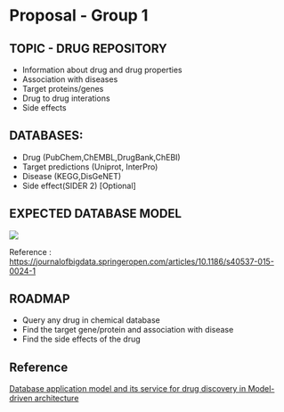 # Proposal - Group 1

## TOPIC - DRUG REPOSITORY

- Information about drug and drug properties
- Association with diseases
- Target proteins/genes
- Drug to drug interations
- Side effects

## DATABASES:
- Drug (PubChem,ChEMBL,DrugBank,ChEBI)
- Target predictions (Uniprot, InterPro)
- Disease (KEGG,DisGeNET)
- Side effect(SIDER 2) [Optional]

## EXPECTED DATABASE MODEL

<img src = "https://media.springernature.com/full/springer-static/image/art%3A10.1186%2Fs40537-015-0024-1/MediaObjects/40537_2015_24_Fig4_HTML.gif?as=webp">


Reference : https://journalofbigdata.springeropen.com/articles/10.1186/s40537-015-0024-1

## ROADMAP

- Query any drug in chemical database
- Find the target gene/protein and association with disease
- Find the side effects of the drug



## Reference
[Database application model and its service for drug discovery in Model-driven architecture](https://journalofbigdata.springeropen.com/articles/10.1186/s40537-015-0024-1)
